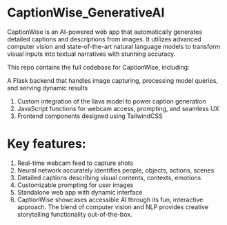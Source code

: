 # CaptionWise_GenerativeAI
CaptionWise is an AI-powered web app that automatically generates detailed captions and descriptions from images. It utilizes advanced computer vision and state-of-the-art natural language models to transform visual inputs into textual narratives with stunning accuracy.

This repo contains the full codebase for CaptionWise, including:

A Flask backend that handles image capturing, processing model queries, and serving dynamic results
1. Custom integration of the llava model to power caption generation
2. JavaScript functions for webcam access, prompting, and seamless UX
3. Frontend components designed using TailwindCSS

# Key features:

1. Real-time webcam feed to capture shots
2. Neural network accurately identifies people, objects, actions, scenes
3. Detailed captions describing visual contents, contexts, emotions
4. Customizable prompting for user images
5. Standalone web app with dynamic interface
6. CaptionWise showcases accessible AI through its fun, interactive approach. The blend of computer vision and NLP provides creative storytelling functionality out-of-the-box.
